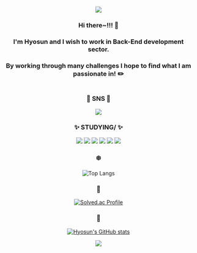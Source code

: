 #

 <div align="center">
  
<img src="https://capsule-render.vercel.app/api?type=waving&animation=fadeIn&color=FC60A8&height=200&section=header&text=Welcome%20😋&fontColor=FFDD00&fontSize=90" />
  
  ### Hi there~!!! 👋 
  ### I'm Hyosun and I wish to work in Back-End development sector.
  ### By working through many challenges I hope to find what I am passionate in! ✏️
 
 #
 
  ### 🍈 SNS 🍈
  
  <a href="https://velog.io/@ssunykim"><img src="https://img.shields.io/badge/Velog-20C997?style=flat-square&logo=velog&logoColor=white"/></a>

  ### ✨ STUDYING/ ✨
  
  <img src="https://img.shields.io/badge/Python-3776AB?style=flat-square&logo=python&logoColor=white"/></a>
  <img src="https://img.shields.io/badge/Spring-6DB33F?style=flat-square&logo=spring&logoColor=white"/></a>
  <img src="https://img.shields.io/badge/Django-092E20?style=flat-square&logo=django&logoColor=white"/></a>
  <img src="https://img.shields.io/badge/IntelliJ IDEA-0E85CD?style=flat-square&logo=intellijidea&logoColor=white"/></a>
  <img src="https://img.shields.io/badge/Pycharm-000000?style=flat-square&logo=pycharm&logoColor=white"/></a>
  <img src="https://img.shields.io/badge/Unity-FFFFFF?style=flat-square&logo=unity&logoColor=black"/></a>
  
  </d>
  
  ### ❄️
  
  ![Top Langs](https://github-readme-stats.vercel.app/api/top-langs/?username=hy5sun&layout=compact&theme=buefy)
  
  
  
  ### 🌈
  [![Solved.ac Profile](http://mazassumnida.wtf/api/v2/generate_badge?boj=ssunykim)](https://solved.ac/ssunykim/)
  
  ### 🍰
  [![Hyosun's GitHub stats](https://github-readme-stats.vercel.app/api?username=hy5sun)](https://github.com/hy5sun/github-readme-stats)


  <img src="https://capsule-render.vercel.app/api?type=waving&color=FC60A8&height=180&section=footer" />
  
<!--
**hy5sun/hy5sun** is a ✨ _special_ ✨ repository because its `README.md` (this file) appears on your GitHub profile.

Here are some ideas to get you started:

- 🔭 I’m currently working on ...
- 🌱 I’m currently learning ...
- 👯 I’m looking to collaborate on ...
- 🤔 I’m looking for help with ...
- 💬 Ask me about ...
- 📫 How to reach me: ...
- 😄 Pronouns: ...
- ⚡ Fun fact: ...
-->

